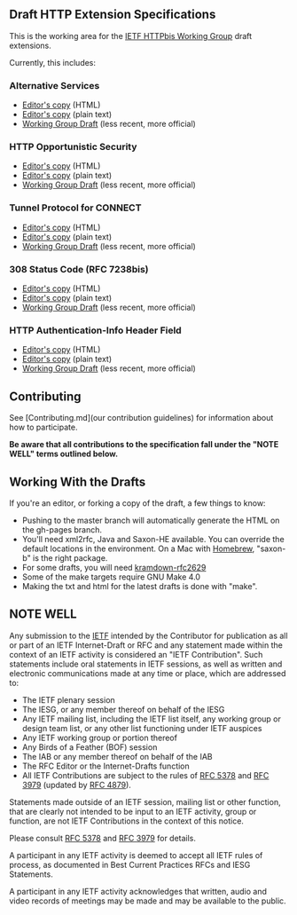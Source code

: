 ## Draft HTTP  Extension Specifications

This is the working area for the [IETF HTTPbis Working
Group](https://httpwg.github.io/) draft extensions.

Currently, this includes:

### Alternative Services

* [Editor's copy](https://httpwg.github.io/http-extensions/alt-svc.html) (HTML)
* [Editor's copy](https://httpwg.github.io/http-extensions/alt-svc.txt) (plain text)
* [Working Group Draft](https://tools.ietf.org/html/draft-ietf-httpbis-alt-svc) (less recent, more official)

### HTTP Opportunistic Security

* [Editor's copy](https://httpwg.github.com/http-extensions/encryption.html) (HTML)
* [Editor's copy](https://httpwg.github.com/http-extensions/encryption.txt) (plain text)
* [Working Group Draft](https://tools.ietf.org/html/draft-ietf-httpbis-http2-encryption) (less recent, more official)

### Tunnel Protocol for CONNECT

* [Editor's copy](https://httpwg.github.com/http-extensions/tunnel-protocol.html) (HTML)
* [Editor's copy](https://httpwg.github.com/http-extensions/tunnel-protocol.txt) (plain text)
* [Working Group Draft](https://tools.ietf.org/html/draft-ietf-httpbis-tunnel-protocol) (less recent, more official)


### 308 Status Code (RFC 7238bis)

* [Editor's copy](https://httpwg.github.com/http-extensions/rfc7238bis.html) (HTML)
* [Editor's copy](https://httpwg.github.com/http-extensions/rfc7238bis.txt) (plain text)
* [Working Group Draft](https://tools.ietf.org/html/draft-ietf-httpbis-rfc7238bis) (less recent, more official)

### HTTP Authentication-Info Header Field

* [Editor's copy](https://httpwg.github.com/http-extensions/auth-info.html) (HTML)
* [Editor's copy](https://httpwg.github.com/http-extensions/auth-info.txt) (plain text)
* [Working Group Draft](https://tools.ietf.org/html/draft-ietf-httpbis-auth-info) (less recent, more official)

## Contributing

See [Contributing.md](our contribution guidelines) for information about how to
participate.

**Be aware that all contributions to the specification fall under the "NOTE WELL" terms outlined below.**


## Working With the Drafts

If you're an editor, or forking a copy of the draft, a few things to know:

* Pushing to the master branch will automatically generate the HTML on the
  gh-pages branch.
* You'll need xml2rfc, Java and Saxon-HE available. You can override the
  default locations in the environment.  On a Mac with
  [Homebrew](http://brew.sh/), "saxon-b" is the right package.
* For some drafts, you will need [kramdown-rfc2629](https://github.com/cabo/kramdown-rfc2629)
* Some of the make targets require GNU Make 4.0
* Making the txt and html for the latest drafts is done with "make".


## NOTE WELL

Any submission to the [IETF](https://www.ietf.org/) intended by the Contributor
for publication as all or part of an IETF Internet-Draft or RFC and any
statement made within the context of an IETF activity is considered an "IETF
Contribution". Such statements include oral statements in IETF sessions, as
well as written and electronic communications made at any time or place, which
are addressed to:

 * The IETF plenary session
 * The IESG, or any member thereof on behalf of the IESG
 * Any IETF mailing list, including the IETF list itself, any working group
   or design team list, or any other list functioning under IETF auspices
 * Any IETF working group or portion thereof
 * Any Birds of a Feather (BOF) session
 * The IAB or any member thereof on behalf of the IAB
 * The RFC Editor or the Internet-Drafts function
 * All IETF Contributions are subject to the rules of
   [RFC 5378](https://tools.ietf.org/html/rfc5378) and
   [RFC 3979](https://tools.ietf.org/html/rfc3979)
   (updated by [RFC 4879](https://tools.ietf.org/html/rfc4879)).

Statements made outside of an IETF session, mailing list or other function,
that are clearly not intended to be input to an IETF activity, group or
function, are not IETF Contributions in the context of this notice.

Please consult [RFC 5378](https://tools.ietf.org/html/rfc5378) and [RFC
3979](https://tools.ietf.org/html/rfc3979) for details.

A participant in any IETF activity is deemed to accept all IETF rules of
process, as documented in Best Current Practices RFCs and IESG Statements.

A participant in any IETF activity acknowledges that written, audio and video
records of meetings may be made and may be available to the public.
